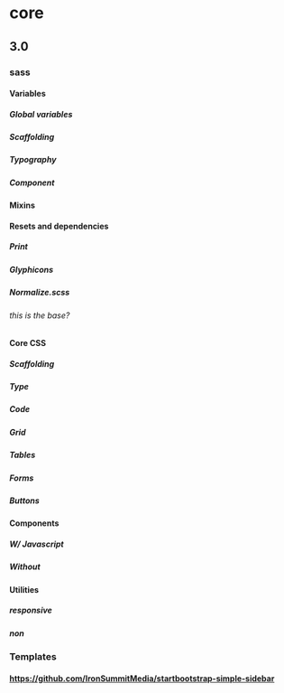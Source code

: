 # core
## 3.0
### sass
#### Variables
##### Global variables
##### Scaffolding
##### Typography
##### Component
#### Mixins
#### Resets and dependencies
##### Print
##### Glyphicons
##### Normalize.scss
###### this is the base?
#### Core CSS
##### Scaffolding
##### Type
##### Code
##### Grid
##### Tables
##### Forms 
##### Buttons
#### Components
##### W/ Javascript
##### Without
#### Utilities 
##### responsive
##### non
### Templates
#### https://github.com/IronSummitMedia/startbootstrap-simple-sidebar
